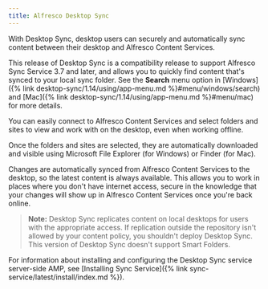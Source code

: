 ```yaml
---
title: Alfresco Desktop Sync
---
```


With Desktop Sync, desktop users can securely and automatically sync content between their desktop and Alfresco Content Services.

This release of Desktop Sync is a compatibility release to support Alfresco Sync Service 3.7 and later, and allows you to quickly find content that's synced to your local sync folder. See the **Search** menu option in [Windows]({% link desktop-sync/1.14/using/app-menu.md %}#menu/windows/search) and [Mac]({% link desktop-sync/1.14/using/app-menu.md %}#menu/mac) for more details.

You can easily connect to Alfresco Content Services and select folders and sites to view and work with on the desktop, even when working offline.

Once the folders and sites are selected, they are automatically downloaded and visible using Microsoft File Explorer (for Windows) or Finder (for Mac).

Changes are automatically synced from Alfresco Content Services to the desktop, so the latest content is always available. This allows you to work in places where you don't have internet access, secure in the knowledge that your changes will show up in Alfresco Content Services once you're back online.

> **Note:** Desktop Sync replicates content on local desktops for users with the appropriate access. If replication outside the repository isn't allowed by your content policy, you shouldn't deploy Desktop Sync. This version of Desktop Sync doesn't support Smart Folders.

For information about installing and configuring the Desktop Sync service server-side AMP, see [Installing Sync Service]({% link sync-service/latest/install/index.md %}).
